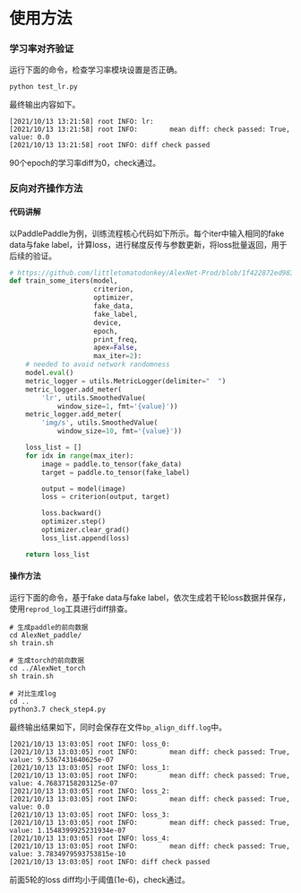 # 使用方法

### 学习率对齐验证

运行下面的命令，检查学习率模块设置是否正确。

```shell
python test_lr.py
```

最终输出内容如下。

```
[2021/10/13 13:21:58] root INFO: lr: 
[2021/10/13 13:21:58] root INFO:        mean diff: check passed: True, value: 0.0
[2021/10/13 13:21:58] root INFO: diff check passed
```

90个epoch的学习率diff为0，check通过。


### 反向对齐操作方法

#### 代码讲解

以PaddlePaddle为例，训练流程核心代码如下所示。每个iter中输入相同的fake data与fake label，计算loss，进行梯度反传与参数更新，将loss批量返回，用于后续的验证。

```python
# https://github.com/littletomatodonkey/AlexNet-Prod/blob/1f422872ed9831ea25d1dc0c989fa5452ae67de8/pipeline/Step4/AlexNet_paddle/train.py#L65
def train_some_iters(model,
                     criterion,
                     optimizer,
                     fake_data,
                     fake_label,
                     device,
                     epoch,
                     print_freq,
                     apex=False,
                     max_iter=2):
    # needed to avoid network randomness
    model.eval()
    metric_logger = utils.MetricLogger(delimiter="  ")
    metric_logger.add_meter(
        'lr', utils.SmoothedValue(
            window_size=1, fmt='{value}'))
    metric_logger.add_meter(
        'img/s', utils.SmoothedValue(
            window_size=10, fmt='{value}'))

    loss_list = []
    for idx in range(max_iter):
        image = paddle.to_tensor(fake_data)
        target = paddle.to_tensor(fake_label)

        output = model(image)
        loss = criterion(output, target)

        loss.backward()
        optimizer.step()
        optimizer.clear_grad()
        loss_list.append(loss)

    return loss_list
```


#### 操作方法

运行下面的命令，基于fake data与fake label，依次生成若干轮loss数据并保存，使用`reprod_log`工具进行diff排查。

```shell
# 生成paddle的前向数据
cd AlexNet_paddle/
sh train.sh

# 生成torch的前向数据
cd ../AlexNet_torch
sh train.sh

# 对比生成log
cd ..
python3.7 check_step4.py
```

最终输出结果如下，同时会保存在文件`bp_align_diff.log`中。

```
[2021/10/13 13:03:05] root INFO: loss_0: 
[2021/10/13 13:03:05] root INFO:        mean diff: check passed: True, value: 9.5367431640625e-07
[2021/10/13 13:03:05] root INFO: loss_1: 
[2021/10/13 13:03:05] root INFO:        mean diff: check passed: True, value: 4.76837158203125e-07
[2021/10/13 13:03:05] root INFO: loss_2: 
[2021/10/13 13:03:05] root INFO:        mean diff: check passed: True, value: 0.0
[2021/10/13 13:03:05] root INFO: loss_3: 
[2021/10/13 13:03:05] root INFO:        mean diff: check passed: True, value: 1.1548399925231934e-07
[2021/10/13 13:03:05] root INFO: loss_4: 
[2021/10/13 13:03:05] root INFO:        mean diff: check passed: True, value: 3.7834979593753815e-10
[2021/10/13 13:03:05] root INFO: diff check passed
```

前面5轮的loss diff均小于阈值(1e-6)，check通过。

